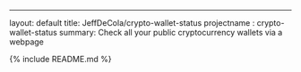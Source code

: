---
layout: default
title: JeffDeCola/crypto-wallet-status
projectname : crypto-wallet-status
summary: Check all your public cryptocurrency wallets via a webpage

{% include README.md %}
